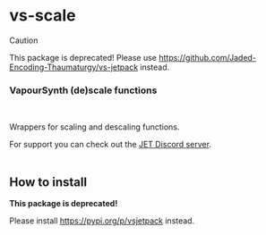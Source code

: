 # vs-scale

> [!CAUTION]
> This package is deprecated!
> Please use https://github.com/Jaded-Encoding-Thaumaturgy/vs-jetpack instead.

### VapourSynth (de)scale functions

<br>

Wrappers for scaling and descaling functions.

For support you can check out the [JET Discord server](https://discord.gg/XTpc6Fa9eB). <br><br>

## How to install
**This package is deprecated!**

Please install https://pypi.org/p/vsjetpack instead.
